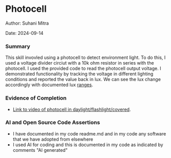 #  Photocell

Author: Suhani Mitra

Date: 2024-09-14

### Summary

This skill invovled using a photocell to detect environment light. To do this, I used a voltage divider circiut with a 10k ohm resistor in series with the photocell. I used the provided code to read the photocell output voltage. I demonstrated functionality by tracking the voltage in different lighting conditions and reported the value back in lux. We can see the lux change accordingly with documented lux [ranges](https://en.wikipedia.org/wiki/Lux). 

### Evidence of Completion

- [Link to video of photocell in daylight/flashlight/covered](https://drive.google.com/file/d/1rMfqdxcE9qpun1DrvaSTsPYn5OLoUn9X/view?usp=drive_link).

### AI and Open Source Code Assertions

- I have documented in my code readme.md and in my code any
software that we have adopted from elsewhere
- I used AI for coding and this is documented in my code as
indicated by comments "AI generated" 



